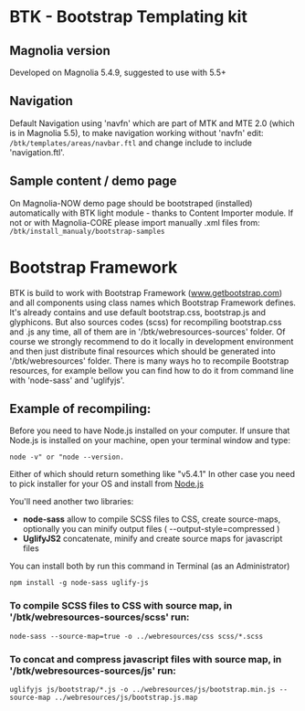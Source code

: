 BTK - Bootstrap Templating kit
==============================

## Magnolia version ##
Developed on Magnolia 5.4.9, suggested to use with 5.5+

## Navigation ##
Default Navigation using 'navfn' which are part of MTK and MTE 2.0 (which is in Magnolia 5.5), to make navigation working without 'navfn' edit:
`/btk/templates/areas/navbar.ftl`
and change include to include 'navigation.ftl'.

## Sample content / demo page ##
On Magnolia-NOW demo page should be bootstraped (installed) automatically with BTK light module - thanks to Content Importer module. If not or with Magnolia-CORE please import manually .xml files from:
`/btk/install_manualy/bootstrap-samples`






# Bootstrap Framework #
BTK is build to work with Bootstrap Framework (www.getbootstrap.com) and all components using class names which Bootstrap Framework defines.
It's already contains and use default bootstrap.css, bootstrap.js and glyphicons.
But also sources codes (scss) for recompiling bootstrap.css and .js any time, all of them are in '/btk/webresources-sources' folder. Of course we strongly recommend to do it locally in development environment and then just distribute final resources which should be generated into '/btk/webresources' folder.
There is many ways ho to recompile Bootstrap resources, for example bellow you can find how to do it from command line with 'node-sass' and 'uglifyjs'.

## Example of recompiling: ##
Before you need to have Node.js installed on your computer.
If unsure that Node.js is installed on your machine, open your terminal window and type:
```
node -v" or "node --version.
```
Either of which should return something like "v5.4.1"
In other case you need to pick installer for your OS and install from [Node.js](https://nodejs.org/en/download)

You'll need another two libraries:
* **node-sass** allow to compile SCSS files to CSS, create source-maps, optionally you can minify output files ( --output-style=compressed )
* **UglifyJS2** concatenate, minify and create source maps for javascript files


You can install both by run this command in Terminal (as an Administrator)
```
npm install -g node-sass uglify-js
```

### To compile SCSS files to CSS with source map, in '/btk/webresources-sources/scss' run: ###
```
node-sass --source-map=true -o ../webresources/css scss/*.scss
```

### To concat and compress javascript files with source map, in '/btk/webresources-sources/js' run: ###
```
uglifyjs js/bootstrap/*.js -o ../webresources/js/bootstrap.min.js --source-map ../webresources/js/bootstrap.js.map
```
